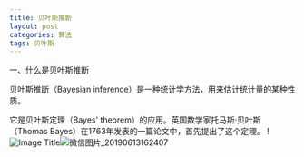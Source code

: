 ```yaml
---
title: 贝叶斯推断
layout: post
categories: 算法
tags: 贝叶斯
---
```

一、什么是贝叶斯推断

贝叶斯推断（Bayesian inference）是一种统计学方法，用来估计统计量的某种性质。

它是贝叶斯定理（Bayes' theorem）的应用。英国数学家托马斯·贝叶斯（Thomas Bayes）在1763年发表的一篇论文中，首先提出了这个定理。
!![Image Title](http://)![微信图片_20190613162407](pt164ro7d.bkt.clouddn.comJekyllWriter/微信图片_20190613162407.png)